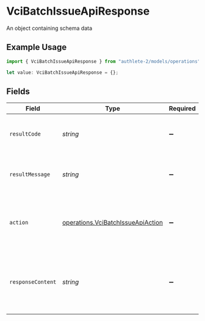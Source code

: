 # VciBatchIssueApiResponse

An object containing schema data

## Example Usage

```typescript
import { VciBatchIssueApiResponse } from "authlete-2/models/operations";

let value: VciBatchIssueApiResponse = {};
```

## Fields

| Field                                                                                                | Type                                                                                                 | Required                                                                                             | Description                                                                                          |
| ---------------------------------------------------------------------------------------------------- | ---------------------------------------------------------------------------------------------------- | ---------------------------------------------------------------------------------------------------- | ---------------------------------------------------------------------------------------------------- |
| `resultCode`                                                                                         | *string*                                                                                             | :heavy_minus_sign:                                                                                   | The code which represents the result of the API call.                                                |
| `resultMessage`                                                                                      | *string*                                                                                             | :heavy_minus_sign:                                                                                   | A short message which explains the result of the API call.                                           |
| `action`                                                                                             | [operations.VciBatchIssueApiAction](../../models/operations/vcibatchissueapiaction.md)               | :heavy_minus_sign:                                                                                   | The next action that the implementation of the batch credential<br/>endpoint should take.<br/>       |
| `responseContent`                                                                                    | *string*                                                                                             | :heavy_minus_sign:                                                                                   | The content of the response that the implementation of the batch<br/>credential endpoint should return.<br/> |